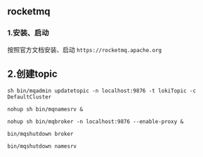 ## rocketmq

### 1.安装、启动

按照官方文档安装、启动 ``https://rocketmq.apache.org``

## 2.创建topic

```shell
sh bin/mqadmin updatetopic -n localhost:9876 -t lokiTopic -c DefaultCluster
```
```shell
nohup sh bin/mqnamesrv &
```
```shell
nohup sh bin/mqbroker -n localhost:9876 --enable-proxy &
```
```shell
bin/mqshutdown broker
```
```shell
bin/mqshutdown namesrv
```